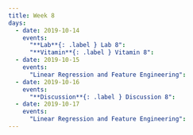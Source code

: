 ```yaml
---
title: Week 8
days:
  - date: 2019-10-14
    events:
      "**Lab**{: .label } Lab 8":
      "**Vitamin**{: .label } Vitamin 8":
  - date: 2019-10-15
    events:
      "Linear Regression and Feature Engineering":
  - date: 2019-10-16
    events:
      "**Discussion**{: .label } Discussion 8":
  - date: 2019-10-17
    events:
      "Linear Regression and Feature Engineering":
---
```

